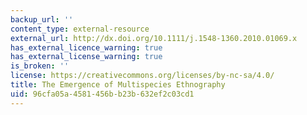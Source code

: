 ```yaml
---
backup_url: ''
content_type: external-resource
external_url: http://dx.doi.org/10.1111/j.1548-1360.2010.01069.x
has_external_licence_warning: true
has_external_license_warning: true
is_broken: ''
license: https://creativecommons.org/licenses/by-nc-sa/4.0/
title: The Emergence of Multispecies Ethnography
uid: 96cfa05a-4581-456b-b23b-632ef2c03cd1
---
```

